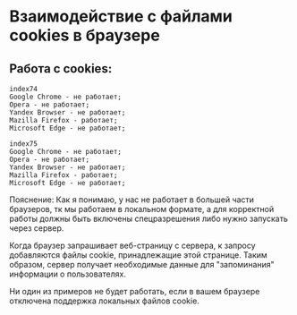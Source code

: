 # Взаимодействие с файлами cookies в браузере

## Работа с cookies:

```
index74
Google Chrome - не работает;
Opera - не работает;
Yandex Browser - не работает;
Mazilla Firefox - работает;
Microsoft Edge - не работает;

index75
Google Chrome - не работает;
Opera - не работает;
Yandex Browser - не работает;
Mazilla Firefox - работает;
Microsoft Edge - не работает;
```

Пояснение: Как я понимаю, у нас не работает в большей части браузеров, тк мы работаем в локальном формате, а для корректной работы должны 
быть включены спецразрешения либо нужно запускать через сервер.

Когда браузер запрашивает веб-страницу с сервера, к запросу добавляются файлы cookie, принадлежащие этой странице. 
Таким образом, сервер получает необходимые данные для "запоминания" информации о пользователях.

Ни один из примеров не будет работать, если в вашем браузере отключена поддержка локальных файлов cookie.
